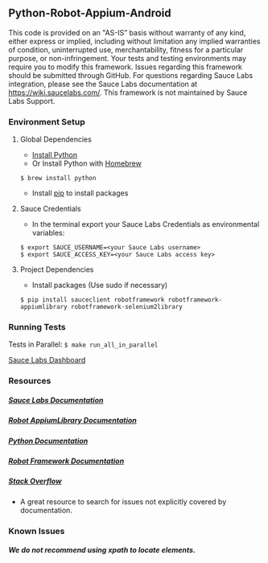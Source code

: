 ## Python-Robot-Appium-Android

This code is provided on an "AS-IS” basis without warranty of any kind, either express or implied, including without limitation any implied warranties of condition, uninterrupted use, merchantability, fitness for a particular purpose, or non-infringement. Your tests and testing environments may require you to modify this framework. Issues regarding this framework should be submitted through GitHub. For questions regarding Sauce Labs integration, please see the Sauce Labs documentation at https://wiki.saucelabs.com/. This framework is not maintained by Sauce Labs Support.

### Environment Setup

1. Global Dependencies
    * [Install Python](https://www.python.org/downloads/)
    * Or Install Python with [Homebrew](http://brew.sh/)
    ```
    $ brew install python
    ```
    * Install [pip](https://pip.pypa.io/en/stable/installing/) to install packages

2. Sauce Credentials
    * In the terminal export your Sauce Labs Credentials as environmental variables:
    ```
    $ export SAUCE_USERNAME=<your Sauce Labs username>
	$ export SAUCE_ACCESS_KEY=<your Sauce Labs access key>
    ```
3. Project Dependencies
	* Install packages (Use sudo if necessary)
	```
	$ pip install sauceclient robotframework robotframework-appiumlibrary robotframework-selenium2library
	```
### Running Tests

Tests in Parallel:
	```
	$ make run_all_in_parallel
	```

[Sauce Labs Dashboard](https://saucelabs.com/beta/dashboard/)

### Resources
##### [Sauce Labs Documentation](https://wiki.saucelabs.com/)

##### [Robot AppiumLibrary Documentation](http://jollychang.github.io/robotframework-appiumlibrary/doc/AppiumLibrary.html)

##### [Python Documentation](https://docs.python.org/2.7/)

##### [Robot Framework Documentation](http://robotframework.org/#documentation)

##### [Stack Overflow](http://stackoverflow.com/)
* A great resource to search for issues not explicitly covered by documentation.

### Known Issues
##### We do not recommend using xpath to locate elements. 